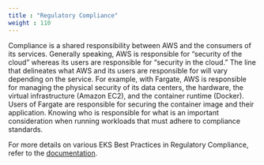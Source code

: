 ```yaml
---
title : "Regulatory Compliance"
weight : 110
---
```


Compliance is a shared responsibility between AWS and the consumers of its services. Generally speaking, AWS is responsible for “security of the cloud” whereas its users are responsible for “security in the cloud.” The line that delineates what AWS and its users are responsible for will vary depending on the service. For example, with Fargate, AWS is responsible for managing the physical security of its data centers, the hardware, the virtual infrastructure (Amazon EC2), and the container runtime (Docker). Users of Fargate are responsible for securing the container image and their application. Knowing who is responsible for what is an important consideration when running workloads that must adhere to compliance standards.

For more details on various EKS Best Practices in Regulatory Compliance, refer to the [documentation](https://aws.github.io/aws-eks-best-practices/security/docs/compliance/).
